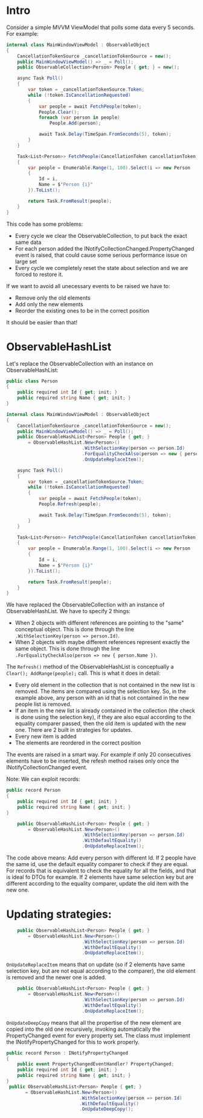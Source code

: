 # Intro

Consider a simple MVVM ViewModel that polls some data every 5 seconds. For example:
```csharp
internal class MainWindowViewModel : ObservableObject
{
    CancellationTokenSource _cancellationTokenSource = new();
    public MainWindowViewModel() => _ = Poll();
    public ObservableCollection<Person> People { get; } = new();

    async Task Poll()
    {
        var token = _cancellationTokenSource.Token;
        while (!token.IsCancellationRequested)
        {
            var people = await FetchPeople(token);
            People.Clear();
            foreach (var person in people)
                People.Add(person);

            await Task.Delay(TimeSpan.FromSeconds(5), token);
        }
    }

    Task<List<Person>> FetchPeople(CancellationToken cancellationToken)
    {
        var people = Enumerable.Range(1, 100).Select(i => new Person
        {
            Id = i,
            Name = $"Person {i}"
        }).ToList();

        return Task.FromResult(people);
    }
}
```

This code has some problems:
- Every cycle we clear the ObservableCollection, to put back the exact same data
- For each person added the INotifyCollectionChanged.PropertyChanged event is raised, that could cause some serious performance issue on large set
- Every cycle we completely reset the state about selection and we are forced to restore it.

If we want to avoid all unecessary events to be raised we have to: 
- Remove only the old elements
- Add only the new elements
- Reorder the existing ones to be in the correct position

It should be easier than that!

# ObservableHashList
Let's replace the ObservableCollection with an instance on ObservableHashList:

```csharp
public class Person
{
    public required int Id { get; init; }
    public required string Name { get; init; }
}

internal class MainWindowViewModel : ObservableObject
{
    CancellationTokenSource _cancellationTokenSource = new();
    public MainWindowViewModel() => _ = Poll();
    public ObservableHashList<Person> People { get; }
        = ObservableHashList.New<Person>()
                            .WithSelectionKey(person => person.Id)
                            .ForEqualityCheckAlso(person => new { person.Name })
                            .OnUpdateReplaceItem();

    async Task Poll()
    {
        var token = _cancellationTokenSource.Token;
        while (!token.IsCancellationRequested)
        {
            var people = await FetchPeople(token);
            People.Refresh(people);

            await Task.Delay(TimeSpan.FromSeconds(5), token);
        }
    }

    Task<List<Person>> FetchPeople(CancellationToken cancellationToken)
    {
        var people = Enumerable.Range(1, 100).Select(i => new Person
        {
            Id = i,
            Name = $"Person {i}"
        }).ToList();

        return Task.FromResult(people);
    }
}
```

We have replaced the ObservableCollection with an instance of ObservableHashList. We have to specify 2 things:
- When 2 objects with different references are pointing to the "same" conceptual object. This is done through the line 
`.WithSelectionKey(person => person.Id)`. 
- When 2 objects with maybe different references represent exactly the same object. This is done through the line 
`.ForEqualityCheckAlso(person => new { person.Name })`. 

The `Refresh()` method of the ObservableHashList is conceptually a `Clear(); AddRange(people);` call. This is what it does in detail:
- Every old element in the collection that is not contained in the new list is removed. The items are compared using the selection key. So, in the example above, any person with an id that is not contained in the new people list is removed.
- If an item in the new list is already contained in the collection (the check is done using the selection key), if they are also equal according to the equality comparer passed, then the old item is updated with the new one. There are 2 built in strategies for updates.
- Every new item is added
- The elements are reordered in the correct position

The events are raised in a smart way. For example if only 20 consecutives elements have to be inserted, the refesh method raises only once the INotifyCollectionChanged event.

Note: We can exploit records:
```csharp
public record Person
{
    public required int Id { get; init; }
    public required string Name { get; init; }
}

    public ObservableHashList<Person> People { get; }
        = ObservableHashList.New<Person>()
                            .WithSelectionKey(person => person.Id)
                            .WithDefaultEquality()
                            .OnUpdateReplaceItem();
```

The code above means: Add every person with different Id. If 2 people have the same id, use the default equality comparer to check if they are equal. For records that is equivalent to check the equality for all the fields, and that is ideal fo DTOs for example. If 2 elements have same selection key but are different according to the equality comparer, update the old item with the new one.

# Updating strategies:

```csharp
    public ObservableHashList<Person> People { get; }
        = ObservableHashList.New<Person>()
                            .WithSelectionKey(person => person.Id)
                            .WithDefaultEquality()
                            .OnUpdateReplaceItem();
```
`OnUpdateReplaceItem` means that on update (so if 2 elements have same selection key, but are not equal according to the comparer), the old element is removed and the newer one is added.

```csharp
    public ObservableHashList<Person> People { get; }
        = ObservableHashList.New<Person>()
                            .WithSelectionKey(person => person.Id)
                            .WithDefaultEquality()
                            .OnUpdateReplaceItem();
```
`OnUpdateDeepCopy` means that all the propertise of the new element are copied into the old one recursively, invoking automatically the PropertyChanged event for every property set. The class must implement the INotifyPropertyChanged for this to work properly.

```csharp
public record Person : INotifyPropertyChanged
{
    public event PropertyChangedEventHandler? PropertyChanged;
    public required int Id { get; init; }
    public required string Name { get; init; }
}
 public ObservableHashList<Person> People { get; }
       = ObservableHashList.New<Person>()
                           .WithSelectionKey(person => person.Id)
                           .WithDefaultEquality()
                           .OnUpdateDeepCopy();
```
